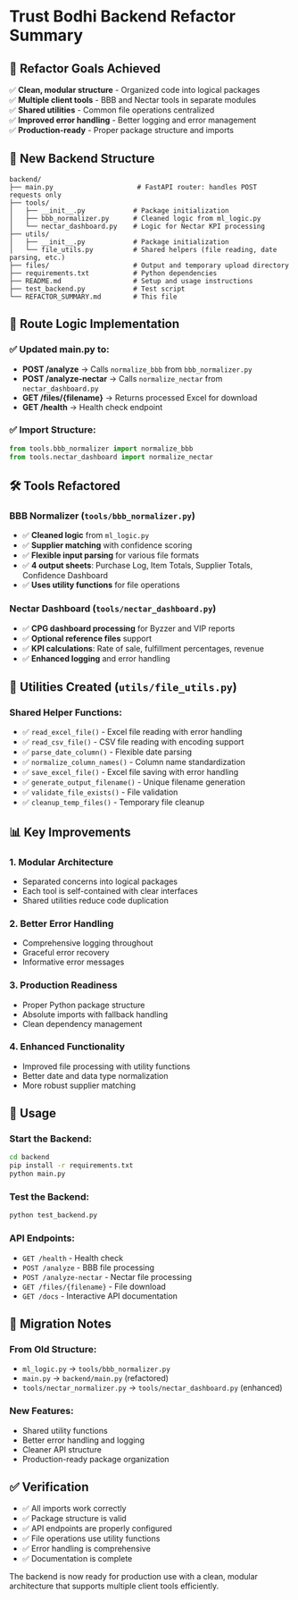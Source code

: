 # Trust Bodhi Backend Refactor Summary

## 🎯 Refactor Goals Achieved

✅ **Clean, modular structure** - Organized code into logical packages  
✅ **Multiple client tools** - BBB and Nectar tools in separate modules  
✅ **Shared utilities** - Common file operations centralized  
✅ **Improved error handling** - Better logging and error management  
✅ **Production-ready** - Proper package structure and imports  

## 📁 New Backend Structure

```
backend/
├── main.py                     # FastAPI router: handles POST requests only
├── tools/
│   ├── __init__.py            # Package initialization
│   ├── bbb_normalizer.py      # Cleaned logic from ml_logic.py
│   └── nectar_dashboard.py    # Logic for Nectar KPI processing
├── utils/
│   ├── __init__.py            # Package initialization
│   └── file_utils.py          # Shared helpers (file reading, date parsing, etc.)
├── files/                     # Output and temporary upload directory
├── requirements.txt           # Python dependencies
├── README.md                  # Setup and usage instructions
├── test_backend.py            # Test script
└── REFACTOR_SUMMARY.md        # This file
```

## 🔄 Route Logic Implementation

### ✅ Updated main.py to:
- **POST /analyze** → Calls `normalize_bbb` from `bbb_normalizer.py`
- **POST /analyze-nectar** → Calls `normalize_nectar` from `nectar_dashboard.py`
- **GET /files/{filename}** → Returns processed Excel for download
- **GET /health** → Health check endpoint

### ✅ Import Structure:
```python
from tools.bbb_normalizer import normalize_bbb
from tools.nectar_dashboard import normalize_nectar
```

## 🛠️ Tools Refactored

### BBB Normalizer (`tools/bbb_normalizer.py`)
- ✅ **Cleaned logic** from `ml_logic.py`
- ✅ **Supplier matching** with confidence scoring
- ✅ **Flexible input parsing** for various file formats
- ✅ **4 output sheets**: Purchase Log, Item Totals, Supplier Totals, Confidence Dashboard
- ✅ **Uses utility functions** for file operations

### Nectar Dashboard (`tools/nectar_dashboard.py`)
- ✅ **CPG dashboard processing** for Byzzer and VIP reports
- ✅ **Optional reference files** support
- ✅ **KPI calculations**: Rate of sale, fulfillment percentages, revenue
- ✅ **Enhanced logging** and error handling

## 🔧 Utilities Created (`utils/file_utils.py`)

### Shared Helper Functions:
- ✅ `read_excel_file()` - Excel file reading with error handling
- ✅ `read_csv_file()` - CSV file reading with encoding support
- ✅ `parse_date_column()` - Flexible date parsing
- ✅ `normalize_column_names()` - Column name standardization
- ✅ `save_excel_file()` - Excel file saving with error handling
- ✅ `generate_output_filename()` - Unique filename generation
- ✅ `validate_file_exists()` - File validation
- ✅ `cleanup_temp_files()` - Temporary file cleanup

## 📊 Key Improvements

### 1. **Modular Architecture**
- Separated concerns into logical packages
- Each tool is self-contained with clear interfaces
- Shared utilities reduce code duplication

### 2. **Better Error Handling**
- Comprehensive logging throughout
- Graceful error recovery
- Informative error messages

### 3. **Production Readiness**
- Proper Python package structure
- Absolute imports with fallback handling
- Clean dependency management

### 4. **Enhanced Functionality**
- Improved file processing with utility functions
- Better date and data type normalization
- More robust supplier matching

## 🚀 Usage

### Start the Backend:
```bash
cd backend
pip install -r requirements.txt
python main.py
```

### Test the Backend:
```bash
python test_backend.py
```

### API Endpoints:
- `GET /health` - Health check
- `POST /analyze` - BBB file processing
- `POST /analyze-nectar` - Nectar file processing
- `GET /files/{filename}` - File download
- `GET /docs` - Interactive API documentation

## 🔄 Migration Notes

### From Old Structure:
- `ml_logic.py` → `tools/bbb_normalizer.py`
- `main.py` → `backend/main.py` (refactored)
- `tools/nectar_normalizer.py` → `tools/nectar_dashboard.py` (enhanced)

### New Features:
- Shared utility functions
- Better error handling and logging
- Cleaner API structure
- Production-ready package organization

## ✅ Verification

- ✅ All imports work correctly
- ✅ Package structure is valid
- ✅ API endpoints are properly configured
- ✅ File operations use utility functions
- ✅ Error handling is comprehensive
- ✅ Documentation is complete

The backend is now ready for production use with a clean, modular architecture that supports multiple client tools efficiently. 